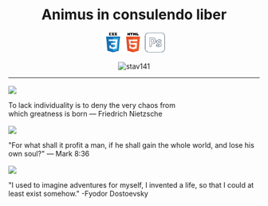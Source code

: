 
<h1 align="center">Animus in consulendo liber</h1>
<p align="center"><a href="https://www.w3schools.com/css/" target="_blank" rel="noreferrer"><img src="https://raw.githubusercontent.com/devicons/devicon/master/icons/css3/css3-original-wordmark.svg" alt="css3" width="40" height="40"/></a><a href="https://www.w3.org/html/" target="_blank" rel="noreferrer"><img src="https://raw.githubusercontent.com/devicons/devicon/master/icons/html5/html5-original-wordmark.svg" alt="html5" width="40" height="40"/></a> <a href="https://www.photoshop.com/en" target="_blank" rel="noreferrer"><img src="https://raw.githubusercontent.com/devicons/devicon/master/icons/photoshop/photoshop-line.svg" alt="photoshop" width="40" height="40"/></a></p>
<p align='center'><img align='center' src="https://github-readme-stats.vercel.app/api/top-langs?username=stav141&show_icons=true&locale=en&layout=compact" alt="stav141" /></p>
<hr>
<img align='center' src="https://media2.giphy.com/media/v1.Y2lkPTc5MGI3NjExYnp5MzZvdDZieTFzMG96ZmFoY2RvaW14OGV5ZGVvdzZ2NDA5bGF3ZyZlcD12MV9pbnRlcm5hbF9naWZfYnlfaWQmY3Q9Zw/tUnSstz3Xa17a/giphy.webp" width="350" height="auto"/>
<p>To lack individuality is to deny the very chaos from<br /> which greatness is born
― Friedrich Nietzsche</p>

<img align='center' src="https://media4.giphy.com/media/iQHDtnUZ7gxI4/giphy.gif?cid=6c09b952334v7k86pmxnxauhssrwgzdbjowl9dtg7t0erdxf&ep=v1_internal_gif_by_id&rid=giphy.gif&ct=g" width="350" height="auto"/>
<p>"For what shall it profit a man, if he shall gain the whole world, and lose his own soul?"
— Mark 8:36</p>

<img align='center' src="https://media4.giphy.com/media/v1.Y2lkPTc5MGI3NjExejMzbGxhM3hyODA5bm5lZGwwYWx1ZGc2am4ycWVvMTByNWVvZHRmaiZlcD12MV9pbnRlcm5hbF9naWZfYnlfaWQmY3Q9Zw/1oDA6lccgPe1y/giphy.gif" width="350" height="auto"/>
<p>"I used to imagine adventures for myself, I invented a life, so that I could at least exist somehow." 
-Fyodor Dostoevsky</p>
